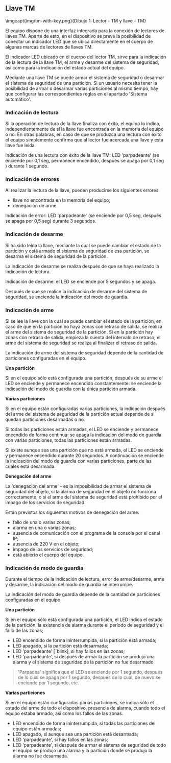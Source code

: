 
## Llave TM

\imgcapt{img/tm-with-key.png}{Dibujo 1: Lector - TM y llave - TM}

El equipo dispone de una interfaz integrada para la conexión de lectores de llaves TM. Aparte de esto, en el dispositivo se prevé la posibilidad de conectar un indicador LED que se ubica directamente en el cuerpo de algunas marcas de lectores de llaves TM.

El indicador LED ubicado en el cuerpo del lector TM, sirve para la indicación de la lectura de la llave TM, el arme y desarme del sistema de seguridad, así como para la indicación del estado actual del equipo.

Mediante una llave TM se puede armar el sistema de seguridad o desarmar el sistema de seguridad de una partición. Si un usuario necesita tener la posibilidad de armar o desarmar varias particiones al mismo tiempo, hay que configurar las correspondientes reglas en el apartado 'Sistema automático'. 

### Indicación de lectura

Si la operación de lectura de la llave finaliza con éxito, el equipo lo indica, independientemente de si la llave fue encontrada en la memoria del equipo o no. En otras palabras, en caso de que se produzca una lectura con éxito el equipo simplemente confirma que al lector fue acercada una llave y esta llave fue leída.

Indicación de una lectura con éxito de la llave TM: LED 'parpadeante' (se enciende por 0,1 seg, permanece encendido, después se apaga por 0,1 seg ) durante 1 segundo.

### Indicación de errores

Al realizar la lectura de la llave, pueden producirse los siguientes errores:

* llave no encontrada en la memoria del equipo;
* denegación de arme.

Indicación de error: LED 'parpadeante' (se enciende por 0,5 seg, después se apaga por 0,5 seg) durante 3 segundos.  

### Indicación de desarme

Si ha sido leída la llave, mediante la cual se puede cambiar el estado de la partición y está armado el sistema de seguridad de esa partición, se desarma el sistema de seguridad de la partición.

La indicación de desarme se realiza después de que se haya realizado la indicación de lectura.

Indicación de desarme: el LED se enciende por 5 segundos y se apaga.

Después de que se realice la indicación de desarme del sistema de seguridad, se enciende la indicación del modo de guardia.

### Indicación de arme

Si se lee la llave con la cual se puede cambiar el estado de la partición, en caso de que en la partición no haya zonas con retraso de salida, se realiza el arme del sistema de seguridad de la partición. Si en la partición hay zonas con retraso de salida, empieza la cuenta del intervalo de retraso; el arme del sistema de seguridad se realiza al finalizar el retraso de salida.

La indicación de arme del sistema de seguridad depende de la cantidad de particiones configuradas en el equipo.

**Una partición**

Si en el equipo sólo está configurada una partición, después de su arme el LED se enciende y permanece encendido constantemente: se enciende la indicación del modo de guardia con la única partición armada.

**Varias particiones**

Si en el equipo están configuradas varias particiones, la indicación después del arme del sistema de seguridad de la partición actual depende de si quedan particiones desarmadas o no.

Si todas las particiones están armadas, el LED se enciende y permanece encendido de forma continua: se apaga la indicación del modo de guardia con varias particiones, todas las particiones están armadas.

Si existe aunque sea una partición que no está armada, el LED se enciende y permanece encendido durante 20 segundos. A continuación se enciende la indicación del modo de guardia con varias particiones, parte de las cuales está desarmada.

**Denegación del arme**

La 'denegación del arme' - es la imposibilidad de armar el sistema de seguridad del objeto, si la alarma de seguridad en el objeto no funciona correctamente, o si el arme del sistema de seguridad está prohibido por el impago de los servicios de seguridad.

Están previstos los siguientes motivos de denegación del arme:

* fallo de una o varias zonas;
* alarma en una o varias zonas;
* ausencia de comunicación con el programa de la consola por el canal IP;
* ausencia de 220 V en el objeto;
* impago de los servicios de seguridad;
* está abierto el cuerpo del equipo.


### Indicación de modo de guardia

Durante el tiempo de la indicación de lectura, error de arme/desarme, arme y desarme, la indicación del modo de guardia se interrumpe.

La indicación del modo de guardia depende de la cantidad de particiones configuradas en el equipo.

**Una partición**

Si en el equipo sólo está configurada una partición, el LED indica el estado de la partición, la existencia de alarma durante el período de seguridad y el fallo de las zonas;

* LED encendido de forma ininterrumpida, si la partición está armada;
* LED apagado, si la partición está desarmada;
* LED 'parpadeante' [ˆblink], si hay fallos en las zonas;
* LED 'parpadeante', si después de armar la partición se produjo una alarma y el sistema de seguridad de la partición no fue desarmado

> 'Parpadea' significa que el LED se enciende por 1 segundo, después de lo cual se apaga por 1 segundo, después de lo cual, de nuevo se enciende por 1 segundo, etc.

**Varias particiones**

Si en el equipo están configuradas parias particiones, se indica sólo el estado del arme de todo el dispositivo, presencia de alarma, cuando todo el equipo estaba armado, así como los fallos de las zonas.

* LED encendido de forma ininterrumpida, si todas las particiones del equipo están armadas;
* LED apagado, si aunque sea una partición está desarmada;
* LED 'parpadeante', si hay fallos en las zonas;
* LED 'parpadeante', si después de armar el sistema de seguridad de todo el equipo se produjo una alarma y la partición donde se produjo la alarma no fue desarmada.